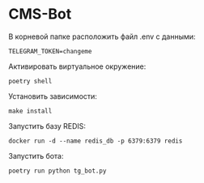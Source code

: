 # CMS-Bot


В корневой папке расположить файл .env c данными:
```
TELEGRAM_TOKEN=changeme
```

Активировать виртуальное окружение:
```
poetry shell
```

Установить зависимости:
```
make install
```

Запустить базу REDIS:
```
docker run -d --name redis_db -p 6379:6379 redis
```

Запустить бота:
```
poetry run python tg_bot.py
```
